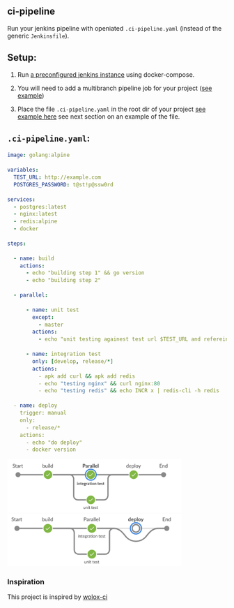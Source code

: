 ## ci-pipeline
Run your jenkins pipeline with openiated `.ci-pipeline.yaml` (instead of the generic `Jenkinsfile`).

## Setup:
1. Run [a preconfigured jenkins instance](https://github.com/ci-pipeline/jenkins) using docker-compose.

2. You will need to add a multibranch pipeline job for your project ([see example](https://github.com/jenkinsci/pipeline-multibranch-defaults-plugin/blob/master/README.md#create-a-multibranch-pipeline-job))


3. Place the file `.ci-pipeline.yaml` in the root dir of your project [see example here](https://github.com/ci-pipeline/example_multibranch) see next section on an example of the file.

## `.ci-pipeline.yaml`:

```yaml
image: golang:alpine

variables:
  TEST_URL: http://example.com
  POSTGRES_PASSWORD: t@st!p@ssw0rd

services:
  - postgres:latest
  - nginx:latest
  - redis:alpine
  - docker

steps:

  - name: build
    actions:
      - echo "building step 1" && go version
      - echo "building step 2"

  - parallel:

      - name: unit test
        except:
          - master
        actions:
          - echo "unit testing againest test url $TEST_URL and refereing to builtin var $NODE_NAME"

      - name: integration test
        only: [develop, release/*]
        actions:
          - apk add curl && apk add redis
          - echo "testing nginx" && curl nginx:80
          - echo "testing redis" && echo INCR x | redis-cli -h redis

  - name: deploy
    trigger: manual
    only:
      - release/*
    actions:
      - echo "do deploy"
      - docker version

```

<img src="https://github.com/ci-pipeline/ci-pipeline/raw/master/etc/pipeline.png"  width="400px"/>
<img src="https://github.com/ci-pipeline/ci-pipeline/raw/master/etc/pipeline-2.png"  width="400px"/>


### Inspiration
This project is inspired by [wolox-ci](https://github.com/Wolox/wolox-ci)
